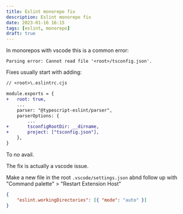 ```yaml
---
title: Eslint monorepo fix
description: Eslint monorepo fix
date: 2023-01-16 16:15
tags: [eslint, monorepo]
draft: true
---
```


In monorepos with vscode this is a common error:

`Parsing error: Cannot read file '<root>/tsconfig.json'.`

Fixes usually start with adding:

```diff
// <root>\.eslintrc.cjs

module.exports = {
+	root: true,
    ...
	parser: "@typescript-eslint/parser",
	parserOptions: {
        ...
+		tsconfigRootDir: __dirname,
+		project: ["tsconfig.json"],
	},
}
```
To no avail.

The fix is actually a vscode issue. 

Make a new file in the root `.vscode/settings.json` abnd follow up with "Command palette" > "Restart Extension Host"

```json
{
	"eslint.workingDirectories": [{ "mode": "auto" }]
}
```